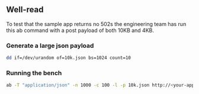 ## Well-read

To test that the sample app returns no 502s the engineering team has run this ab
command with a post payload of both 10KB and 4KB.

### Generate a large json payload

```bash
dd if=/dev/urandom of=10k.json bs=1024 count=10
```

### Running the bench

```bash
ab -T "application/json" -n 1000 -c 100 -l -p 10k.json http://<your-app-name>.<your-domain>/api/boomerangnsq
```
